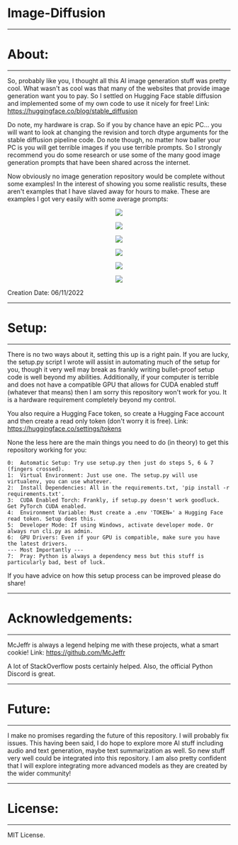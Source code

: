 # Image-Diffusion

***
# About:
---
So, probably like you, I thought all this AI image generation stuff was pretty cool. What wasn't as cool was that many of the websites that provide image generation want you to pay. So I settled on Hugging Face stable diffusion and implemented some of my own code to use it nicely for free!
Link: https://huggingface.co/blog/stable_diffusion

Do note, my hardware is crap. So if you by chance have an epic PC... you will want to look at changing the revision and torch dtype arguments for the stable diffusion pipeline code. Do note though, no matter how baller your PC is you will get terrible images if you use terrible prompts. So I strongly recommend you do some research or use some of the many good image generation prompts that have been shared across the internet.

Now obviously no image generation repository would be complete without some examples! In the interest of showing you some realistic results, these aren't examples that I have slaved away for hours to make. These are examples I got very easily with some average prompts:

<p align="center">
  <img src="https://github.com/Jamal135/Image-Diffusion/blob/main/media/example1.png?raw=true"/>
</p>
<p align="center">
  <img src="https://github.com/Jamal135/Image-Diffusion/blob/main/media/example2.png?raw=true"/>
</p>
<p align="center">
  <img src="https://github.com/Jamal135/Image-Diffusion/blob/main/media/example3.png?raw=true"/>
</p>
<p align="center">
  <img src="https://github.com/Jamal135/Image-Diffusion/blob/main/media/example4.png?raw=true"/>
</p>
<p align="center">
  <img src="https://github.com/Jamal135/Image-Diffusion/blob/main/media/example5.png?raw=true"/>
</p>
<p align="center">
  <img src="https://github.com/Jamal135/Image-Diffusion/blob/main/media/example6.png?raw=true"/>
</p>

Creation Date: 06/11/2022

***
# Setup:
---
There is no two ways about it, setting this up is a right pain. If you are lucky, the setup.py script I wrote will assist in automating much of the setup for you, though it very well may break as frankly writing bullet-proof setup code is well beyond my abilities. Additionally, if your computer is terrible and does not have a compatible GPU that allows for CUDA enabled stuff (whatever that means) then I am sorry this repository won't work for you. It is a hardware requirement completely beyond my control.

You also require a Hugging Face token, so create a Hugging Face account and then create a read only token (don't worry it is free). 
Link: https://huggingface.co/settings/tokens

None the less here are the main things you need to do (in theory) to get this repository working for you:
```
0:  Automatic Setup: Try use setup.py then just do steps 5, 6 & 7 (fingers crossed).
1:  Virtual Environment: Just use one. The setup.py will use virtualenv, you can use whatever.
2:  Install Dependencies: All in the requirements.txt, 'pip install -r requirements.txt'.
3:  CUDA Enabled Torch: Frankly, if setup.py doesn't work goodluck. Get PyTorch CUDA enabled.
4:  Environment Variable: Must create a .env 'TOKEN=' a Hugging Face read token. Setup does this.
5:  Developer Mode: If using Windows, activate developer mode. Or always run cli.py as admin.
6:  GPU Drivers: Even if your GPU is compatible, make sure you have the latest drivers.
--- Most Importantly ---
7:  Pray: Python is always a dependency mess but this stuff is particularly bad, best of luck.
```

If you have advice on how this setup process can be improved please do share!
***
# Acknowledgements:
---
McJeffr is always a legend helping me with these projects, what a smart cookie!
Link: https://github.com/McJeffr

A lot of StackOverflow posts certainly helped. 
Also, the official Python Discord is great.

***
# Future:
---
I make no promises regarding the future of this repository. I will probably fix issues. This having been said, I do hope to explore more AI stuff including audio and text generation, maybe text summarization as well. So new stuff very well could be integrated into this repository. I am also pretty confident that I will explore integrating more advanced models as they are created by the wider community!

***
# License:
---
MIT License.
